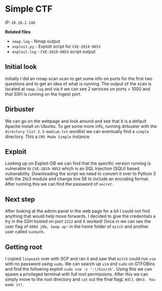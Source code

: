 # Simple CTF
IP: `10.10.2.248`

**Related files**
* `nmap.log` - Nmap output
* `exploit.py` - Exploit script for `CVE-2019-9053`
* `exploit.log` - `CVE-2019-9053` script output

## Initial look
Initially I did an nmap scan scan to get some info on ports for the first two questions and to get an idea of what is running. The output of the scan is located at `nmap.log` and via it we can see 2 services on ports < 1000 and that SSH is running on the higest port.

## Dirbuster
We can go on the webpage and look around and see that it is a default Apache install on Ubuntu. To get some more info, running dirbuster with the `directory-list-2.3-medium.txt` wordlist we can eventually find a `simple` directory. This a `CMS Made Simple` instance. 

## Exploit
Looking up on Exploit-DB we can find that the specific version running is vulnerable to `CVE-2019-9053` which is an SQL Injection (SQLi) based vulnerability. Downloading the script we need to convert it over to Python 3 with the 2to3 module and change line 56 to include an encoding format. After running this we can find the password of `secret`.

## Next step
After looking at the admin panel in the web page for a bit I could not find anything that would help move forwards. I decided to give the credentials a try in the SSH hosted on port `2222` and it worked! Once in we can see the user flag of `G00d j0b, keep up!` in the home folder of `mitch` and another user called `sunbath`.

## Getting root
I copied `linpeash` over with SCP and ran it and saw that `mitch` could run `vim` with no password using `sudo`. We can search up `vim` and `sudo` on GTFOBins and find the following exploit `sudo vim -c ':!/bin/sh'`. Using this we can spawn a privileged terminal with full root permissions. After this we can simply move to the root directory and `cat` out the final flagL `W3ll d0n3. You made it!`.